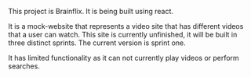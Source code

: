 This project is Brainflix.  It is being built using react.

It is a mock-website that represents a video site that has different videos that a user can watch.  This site is currently unfinished, it will be built in three distinct sprints.  The current version is sprint one.  

It has limited functionality as it can not currently play videos or perform searches.




